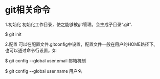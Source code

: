 # git相关命令

1.初始化
初始化工作目录，使之能够被git管理。会生成子目录“.git”.

$ git init

2.配置
可以在配置文件.gitconfig中设置，配置文件一般在用户的HOME路径下。也可以通过命令行设置，如

$ git config --global user.email 邮箱机制

$ git config --global user.name 用户名
